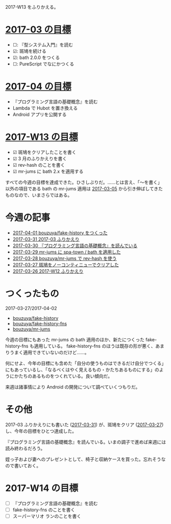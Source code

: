 2017-W13 をふりかえる。

# [2017-03 の目標][2017-02-28]

- ☐: 『型システム入門』を読む
- ☑: 斑鳩を続ける
- ☑: bath 2.0.0 をつくる
- ☐: PureScript でなにかつくる

# [2017-04 の目標][2017-03-31]

- 『プログラミング言語の基礎概念』を読む
- Lambda で Hubot を置き換える
- Android アプリを公開する

# [2017-W13 の目標][2017-03-26]

- ☑ 斑鳩をクリアしたことを書く
- ☑ 3 月のふりかえりを書く
- ☑ rev-hash のことを書く
- ☑ mr-jums に bath 2.x を適用する

すべての今週の目標を達成できた。ひさしぶりだ。……とは言え、「〜を書く」以外の項目である bath の mr-jums 適用は [2017-03-05][] から引き伸ばしてきたものなので、いまさらではある。

# 今週の記事

- [2017-04-01 bouzuya/fake-history をつくった][2017-04-01]
- [2017-03-31 2017-03 ふりかえり][2017-03-31]
- [2017-03-30 『プログラミング言語の基礎概念』を読んでいる][2017-03-30]
- [2017-03-29 mr-jums に spa-town / bath を適用した][2017-03-29]
- [2017-03-28 bouzuya/mr-jums で rev-hash を使う][2017-03-28]
- [2017-03-27 斑鳩をノーコンティニューでクリアした][2017-03-27]
- [2017-03-26 2017-W12 ふりかえり][2017-03-26]

# つくったもの

2017-03-27/2017-04-02

- [bouzuya/fake-history][]
- [bouzuya/fake-history-fns][]
- [bouzuya/mr-jums][]

今週の目標にもあった mr-jums の bath 適用のほか、新たにつくった fake-history-fns も適用している。 fake-history-fns のほうは既存の形が悪く、あまりうまく適用できていないのだけど……。

何にせよ、今年の目標にも含めた「自分の使うものはできるだけ自分でつくる」にもあっているし、「なるべくはやく見えるもの・かたちあるものにする」のようにかたちのあるものをつくれている。良い傾向だ。

来週は諸事情により Android の開発について調べていくつもりだ。

# その他

2017-03 ふりかえりにも書いた ([2017-03-31][]) が、斑鳩をクリア ([2017-03-27][]) し、今年の目標をひとつ達成した。

『プログラミング言語の基礎概念』を読んでいる。いまの調子で進めば来週には読み終わるだろう。

姪っ子および妻へのプレゼントとして、椅子と収納ケースを買った。忘れそうなので書いておく。

# 2017-W14 の目標

- ☐ 『プログラミング言語の基礎概念』を読む
- ☐ fake-history-fns のことを書く
- ☐ スーパーマリオ ランのことを書く

[2017-02-28]: https://blog.bouzuya.net/2017/02/28/
[2017-03-05]: https://blog.bouzuya.net/2017/03/05/
[2017-03-26]: https://blog.bouzuya.net/2017/03/26/
[2017-03-27]: https://blog.bouzuya.net/2017/03/27/
[2017-03-28]: https://blog.bouzuya.net/2017/03/28/
[2017-03-29]: https://blog.bouzuya.net/2017/03/29/
[2017-03-30]: https://blog.bouzuya.net/2017/03/30/
[2017-03-31]: https://blog.bouzuya.net/2017/03/31/
[2017-04-01]: https://blog.bouzuya.net/2017/04/01/
[bouzuya/fake-history-fns]: https://github.com/bouzuya/fake-history-fns
[bouzuya/fake-history]: https://github.com/bouzuya/fake-history
[bouzuya/mr-jums]: https://github.com/bouzuya/mr-jums
